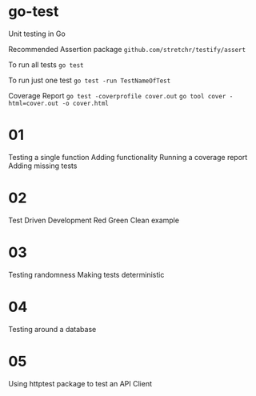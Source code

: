 # go-test
Unit testing in Go

Recommended Assertion package
`github.com/stretchr/testify/assert`

To run all tests
`go test`

To run just one test
`go test -run TestNameOfTest`

Coverage Report
`go test -coverprofile cover.out`
`go tool cover -html=cover.out -o cover.html`

# 01 
Testing a single function
Adding functionality
Running a coverage report
Adding missing tests

# 02 
Test Driven Development
Red Green Clean example

# 03 
Testing randomness
Making tests deterministic

# 04
Testing around a database

# 05 
Using httptest package to test an API Client

